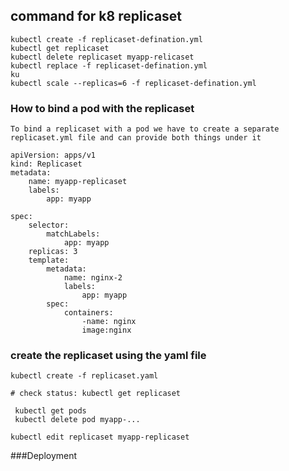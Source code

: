 ## command for k8 replicaset

```
kubectl create -f replicaset-defination.yml
kubectl get replicaset
kubectl delete replicaset myapp-relicaset
kubectl replace -f replicaset-defination.yml
ku
kubectl scale --replicas=6 -f replicaset-defination.yml
```

### How to bind a pod with the replicaset

```
To bind a replicaset with a pod we have to create a separate replicaset.yml file and can provide both things under it

apiVersion: apps/v1
kind: Replicaset
metadata:
    name: myapp-replicaset
    labels: 
        app: myapp

spec: 
    selector:
        matchLabels:
            app: myapp
    replicas: 3
    template:
        metadata:
            name: nginx-2
            labels: 
                app: myapp
        spec:
            containers:
                -name: nginx
                image:nginx

```
### create the replicaset using the yaml file

```
kubectl create -f replicaset.yaml

# check status: kubectl get replicaset

 kubectl get pods
 kubectl delete pod myapp-...

kubectl edit replicaset myapp-replicaset
```

###Deployment